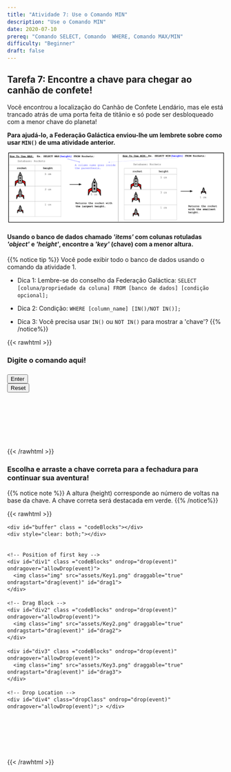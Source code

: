 ```yaml
---
title: "Atividade 7: Use o Comando MIN"
description: "Use o Comando MIN"
date: 2020-07-10
prereq: "Comando SELECT, Comando  WHERE, Comando MAX/MIN"
difficulty: "Beginner"
draft: false
---
```

<!-- Links para javascript e CSS necessários para lógica suspensa -->
<link rel="stylesheet" href="../default/_default.css" type="text/css"></link>
<link rel="stylesheet" href="../default/_type.css" type="text/css"></link>
<link rel="stylesheet" href="_activity7.css" type="text/css"></link>

<script type="text/javascript" src="../default/_default.js"></script>
<script type="text/javascript" src="../default/_type.js"></script>
<script type="text/javascript" src="../default/alasql.js"></script>
<script type="text/javascript" src="../default/db.js"></script>
<script type="text/javascript" src="_activity7.js"></script>

## Tarefa 7: Encontre a chave para chegar ao canhão de confete!

Você encontrou a localização do Canhão de Confete Lendário, mas ele está trancado atrás de uma porta feita de titânio
e só pode ser desbloqueado com a menor chave do planeta!

**Para ajudá-lo, a Federação Galáctica enviou-lhe um lembrete sobre como usar `MIN()` de uma atividade anterior.**

![Explicar](../activity5/assets/max_min.png)

#### Usando o banco de dados chamado <i>'items'</i> com colunas rotuladas <i>'object'</i> e <i>'height'</i>, encontre a <i>'key'</i > (chave) com a menor altura.
{{% notice tip %}}
Você pode exibir todo o banco de dados usando o comando da atividade 1.

* Dica 1: Lembre-se do conselho da Federação Galáctica: `SELECT [coluna/propriedade da coluna] FROM [banco de dados] [condição opcional];`

* Dica 2: Condição: `WHERE [column_name] [IN()/NOT IN()];`

* Dica 3: Você precisa usar `IN()` ou `NOT IN()` para mostrar a 'chave'?
{{% /notice%}}
<!-- Atividade de digitação SQL -->

{{< rawhtml >}}

  <div class="content_scaler">
    <div class="terminal_div" id="terminal_div">
      <div class = "outer">
        <h3 id = "commands" contenteditable="true" onclick="placeholder()">Digite o comando aqui!</h3>
      </div>
      <div class = "prev">
        <h3 id = "prev"></h3>
      </div>
      <div style="clear: both;"></div> 
      <button class="button button1" onclick="sql()"> Enter </button>
      <div style="clear: both;"></div> 
      <button class = "button reset" onclick="reset()">Reset</button>
    </div> <!-- terminal_div -->
  </div> <!-- content_scaler -->
  <div style="clear: both;"></div> 
  <h1 class="error" id="sqlcommand" style="visibility:hidden"><strong>ERRO ENTRADA INVÁLIDA></strong></h1>
  <table id="table">
    <tr></tr>
  </table>
  <h4 id="story"></h4>

<h4 id="story"></h4>

<br>
{{< /rawhtml >}}

### Escolha e arraste a chave correta para a fechadura para continuar sua aventura!
{{% notice note %}}
A altura (height) corresponde ao número de voltas na base da chave. A chave correta será destacada em verde.
{{% /notice%}}

{{< rawhtml >}}

<div class="content_scaler">
  <!-- O jogador arrasta o bloco-chave para soltá-lo e terminar a missão -->
  <div class="door_div" id="door_div">

    <div id="buffer" class = "codeBlocks"></div>
    <div style="clear: both;"></div> 


    <!-- Position of first key -->
    <div id="div1" class ="codeBlocks" ondrop="drop(event)" ondragover="allowDrop(event)">
      <img class="img" src="assets/Key1.png" draggable="true" ondragstart="drag(event)" id="drag1">
    </div> 

    <!-- Drag Block -->
    <div id="div2" class ="codeBlocks" ondrop="drop(event)" ondragover="allowDrop(event)">
      <img class="img" src="assets/Key2.png" draggable="true" ondragstart="drag(event)" id="drag2">
    </div> 

    <div id="div3" class ="codeBlocks" ondrop="drop(event)" ondragover="allowDrop(event)">
      <img class="img" src="assets/Key3.png" draggable="true" ondragstart="drag(event)" id="drag3">
    </div> 

    <!-- Drop Location -->
    <div id="div4" class="dropClass" ondrop="drop(event)" ondragover="allowDrop(event)";> </div>

  </div> <!-- door_div -->
</div> <!-- content_scaler -->

<!-- O texto da próxima missão é exibido -->
<div id="text1" style="visibility:hidden">
  <h3> Você encontrou o Lendário Totem da Diversão: Canhão de Confete! </h3>
</div>

<!-- Mostrar o canhão de confete -->
<img id="cannon" alt="cannon" style="visibility:hidden"/>

<!-- Diz ao usuário para continuar a missão -->
<div class="resume_plot" id="resume_plot" style="visibility:hidden">
  <div class="alert">
    <span id="check">&#10003;</span>
    Você completou a tarefa! Continue para a próxima missão!
  </div>
</div>
{{< /rawhtml >}}
